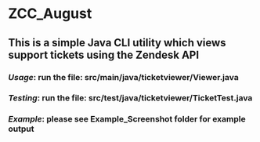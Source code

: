 # ZCC_August
## This is a simple Java CLI utility which views support tickets using the Zendesk API

### _Usage_:   run the file: src/main/java/ticketviewer/Viewer.java

### _Testing_: run the file: src/test/java/ticketviewer/TicketTest.java

### _Example_: please see Example_Screenshot folder for example output

